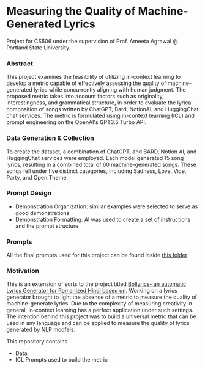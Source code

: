 # Measuring the Quality of Machine-Generated Lyrics

Project for CS506 under the supervision of Prof. Ameeta Agrawal @ Portland State University.

### Abstract
This project examines the feasibility of utilizing in-context learning to develop a metric capable of effectively assessing the quality of machine-generated lyrics while concurrently aligning with human judgment. The proposed metric takes into account factors such as originality, interestingness, and grammatical structure, in order to evaluate the lyrical composition of songs written by ChatGPT, Bard, NotionAI, and HuggingChat chat services. The metric is formulated using in-context learning (ICL) and prompt engineering on the OpenAI's GPT3.5 Turbo API. 

### Data Generation & Collection
To create the dataset, a combination of ChatGPT, and BARD, Notion AI, and HuggingChat services were employed. Each model generated 15 song lyrics, resulting in a combined total of 60 machine-generated songs. These songs fell under five distinct categories, including Sadness, Love, Vice, Party, and Open Theme.

### Prompt Design
- Demonstration Organization: similar examples were selected to serve as good demonstrations
- Demonstration Formatting: AI was used to create a set of instructions and the prompt structure 

### Prompts
All the final prompts used for this project can be found inside [this folder](https://github.com/kgujral2612/measuring-the-quality-of-machine-generated-lyrics/tree/main/prompts)

### Motivation
This is an extension of sorts to the project titled [Bollyrics- an automatic Lyrics Generator for Romanized Hindi based on](https://github.com/kgujral2612/BollywoodLyrics/tree/main). Working on a lyrics generator brought to light the absence of a metric to measure the quality of machine-generate lyrics. Due to the complexity of measuring creativity in general, in-context learning has a perfect application under such settings. The intention behind this project was to build a universal metric that can be used in any language and can be applied to measure the quality of lyrics generated by NLP modfels.

This repository contains 
- Data
- ICL Prompts used to build the metric



